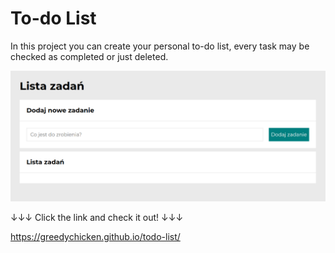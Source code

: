 # To-do List

In this project you can create your personal to-do list, every task may be checked as completed or just deleted.

![to-do list layout](https://github.com/greedyChicken/todo-list/blob/main/images/lista.png)

↓↓↓ Click the link and check it out! ↓↓↓

https://greedychicken.github.io/todo-list/
